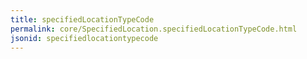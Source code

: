 ```yaml
---
title: specifiedLocationTypeCode
permalink: core/SpecifiedLocation.specifiedLocationTypeCode.html
jsonid: specifiedlocationtypecode
---
```

